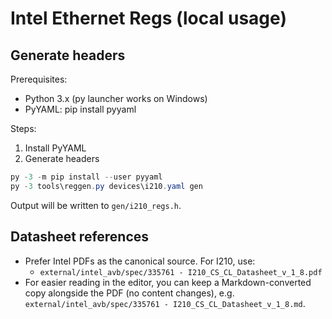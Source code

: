# Intel Ethernet Regs (local usage)

## Generate headers

Prerequisites:

- Python 3.x (py launcher works on Windows)
- PyYAML: pip install pyyaml

Steps:

1. Install PyYAML
2. Generate headers

```powershell
py -3 -m pip install --user pyyaml
py -3 tools\reggen.py devices\i210.yaml gen
```

Output will be written to `gen/i210_regs.h`.

## Datasheet references

- Prefer Intel PDFs as the canonical source. For I210, use:
	- `external/intel_avb/spec/335761 - I210_CS_CL_Datasheet_v_1_8.pdf`
- For easier reading in the editor, you can keep a Markdown-converted copy alongside the PDF (no content changes), e.g. `external/intel_avb/spec/335761 - I210_CS_CL_Datasheet_v_1_8.md`.
